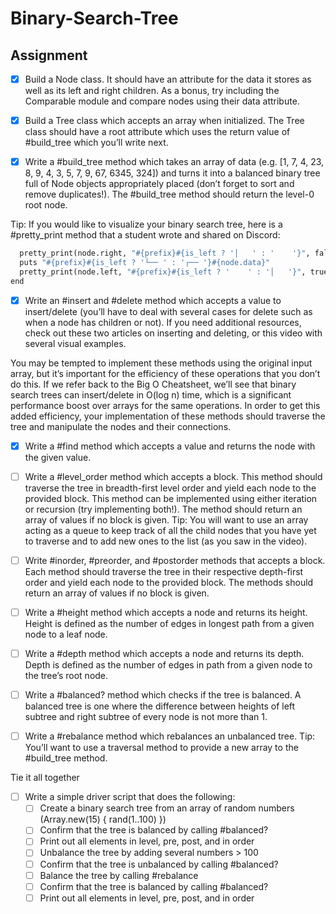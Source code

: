 # Binary-Search-Tree

## Assignment
- [x] Build a Node class. It should have an attribute for the data it stores as well as its left and right children. As a bonus, try including the Comparable module and compare nodes using their data attribute.

- [x] Build a Tree class which accepts an array when initialized. The Tree class should have a root attribute which uses the return value of #build_tree which you’ll write next.

- [x] Write a #build_tree method which takes an array of data (e.g. [1, 7, 4, 23, 8, 9, 4, 3, 5, 7, 9, 67, 6345, 324]) and turns it into a balanced binary tree full of Node objects appropriately placed (don’t forget to sort and remove duplicates!). The #build_tree method should return the level-0 root node.

Tip: If you would like to visualize your binary search tree, here is a #pretty_print method that a student wrote and shared on Discord:

```def pretty_print(node = @root, prefix = '', is_left = true)
  pretty_print(node.right, "#{prefix}#{is_left ? '│   ' : '    '}", false) if node.right
  puts "#{prefix}#{is_left ? '└── ' : '┌── '}#{node.data}"
  pretty_print(node.left, "#{prefix}#{is_left ? '    ' : '│   '}", true) if node.left
end
```

- [x] Write an #insert and #delete method which accepts a value to insert/delete (you’ll have to deal with several cases for delete such as when a node has children or not). If you need additional resources, check out these two articles on inserting and deleting, or this video with several visual examples.

You may be tempted to implement these methods using the original input array, but it’s important for the efficiency of these operations that you don’t do this. If we refer back to the Big O Cheatsheet, we’ll see that binary search trees can insert/delete in O(log n) time, which is a significant performance boost over arrays for the same operations. In order to get this added efficiency, your implementation of these methods should traverse the tree and manipulate the nodes and their connections.

- [x] Write a #find method which accepts a value and returns the node with the given value.

- [ ] Write a #level_order method which accepts a block. This method should traverse the tree in breadth-first level order and yield each node to the provided block. This method can be implemented using either iteration or recursion (try implementing both!). The method should return an array of values if no block is given. Tip: You will want to use an array acting as a queue to keep track of all the child nodes that you have yet to traverse and to add new ones to the list (as you saw in the video).

- [ ] Write #inorder, #preorder, and #postorder methods that accepts a block. Each method should traverse the tree in their respective depth-first order and yield each node to the provided block. The methods should return an array of values if no block is given.

- [ ] Write a #height method which accepts a node and returns its height. Height is defined as the number of edges in longest path from a given node to a leaf node.

- [ ] Write a #depth method which accepts a node and returns its depth. Depth is defined as the number of edges in path from a given node to the tree’s root node.

- [ ] Write a #balanced? method which checks if the tree is balanced. A balanced tree is one where the difference between heights of left subtree and right subtree of every node is not more than 1.

- [ ] Write a #rebalance method which rebalances an unbalanced tree. Tip: You’ll want to use a traversal method to provide a new array to the #build_tree method.

Tie it all together

- [ ] Write a simple driver script that does the following:
  - [ ] Create a binary search tree from an array of random numbers (Array.new(15) { rand(1..100) })
  - [ ] Confirm that the tree is balanced by calling #balanced?
  - [ ] Print out all elements in level, pre, post, and in order
  - [ ] Unbalance the tree by adding several numbers > 100
  - [ ] Confirm that the tree is unbalanced by calling #balanced?
  - [ ] Balance the tree by calling #rebalance
  - [ ] Confirm that the tree is balanced by calling #balanced?
  - [ ] Print out all elements in level, pre, post, and in order
